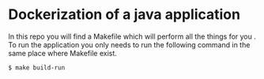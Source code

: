 # Dockerization of   a java application
In this repo you will find a Makefile  which  will perform all the things for you . To run the application  you  only needs to run the following command in the same place where Makefile exist.
```
$ make build-run
```
